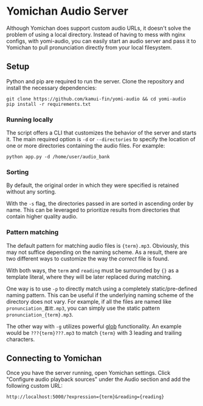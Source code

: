 # Yomichan Audio Server

Although Yomichan does support custom audio URLs, it doesn't solve the problem of using a local directory.
Instead of having to mess with nginx configs, with yomi-audio, you can easily start an audio server and
pass it to Yomichan to pull pronunciation directly from your local filesystem.

## Setup

Python and pip are required to run the server. Clone the repository and install the necessary dependencies:

```
git clone https://github.com/kamui-fin/yomi-audio && cd yomi-audio
pip install -r requirements.txt
```

### Running locally

The script offers a CLI that customizes the behavior of the server and starts it. The main required option is `-d` or `--directories` to specify the location of one or more directories containing the audio files. For example:

```
python app.py -d /home/user/audio_bank
```

### Sorting

By default, the original order in which they were specified is retained without any sorting.

With the `-s` flag, the directories passed in are sorted in ascending order by name. This can be leveraged to prioritize results from directories that contain higher quality audio.

### Pattern matching

The default pattern for matching audio files is `{term}.mp3`.
Obviously, this may not suffice depending on the naming scheme.
As a result, there are two different ways to customize the way the _correct_ file is found.

With both ways, the `term` and `reading` must be surrounded by `{}` as a template literal, where they will be later replaced during matching.

One way is to use `-p` to directly match using a completely static/pre-defined naming pattern. This can be useful if the underlying naming scheme of the directory does not vary. For example, if all the files are named like `pronunciation_喜欢.mp3`, you can simply use the static pattern `pronunciation_{term}.mp3`.

The other way with `-g` utilizes powerful [glob](<https://en.wikipedia.org/wiki/Glob_(programming)>) functionality. An example would be `???{term}???.mp3` to match `{term}` with 3 leading and trailing characters.

## Connecting to Yomichan

Once you have the server running, open Yomichan settings. Click "Configure audio playback sources" under the Audio section and add the following custom URL:

```
http://localhost:5000/?expression={term}&reading={reading}
```



